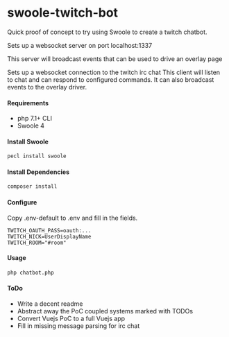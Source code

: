 # swoole-twitch-bot

Quick proof of concept to try using Swoole to create a twitch chatbot.

Sets up a websocket server on port localhost:1337

This server will broadcast events that can be used to drive an overlay page  

Sets up a websocket connection to the twitch irc chat
This client will listen to chat and can respond to configured commands.
It can also broadcast events to the overlay driver. 

#### Requirements

* php 7.1+ CLI 
* Swoole 4

#### Install Swoole
```bash
pecl install swoole
```
#### Install Dependencies
```bash
composer install
```
#### Configure
Copy .env-default to .env and fill in the fields.  
```
TWITCH_OAUTH_PASS=oauth:...
TWITCH_NICK=UserDisplayName
TWITCH_ROOM="#room"
```

#### Usage
```bash
php chatbot.php
```

#### ToDo 
* Write a decent readme
* Abstract away the PoC coupled systems marked with TODOs
* Convert Vuejs PoC to a full Vuejs app
* Fill in missing message parsing for irc chat
 